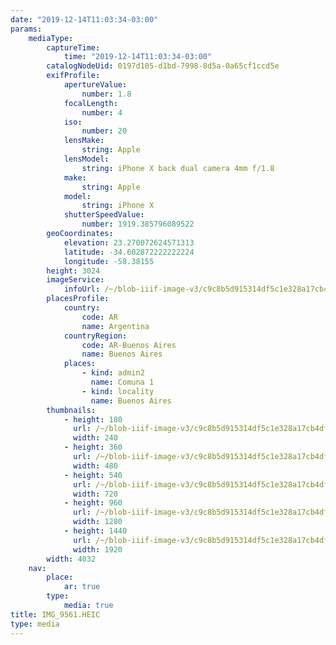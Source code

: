 ```yaml
---
date: "2019-12-14T11:03:34-03:00"
params:
    mediaType:
        captureTime:
            time: "2019-12-14T11:03:34-03:00"
        catalogNodeUid: 0197d105-d1bd-7998-8d5a-0a65cf1ccd5e
        exifProfile:
            apertureValue:
                number: 1.8
            focalLength:
                number: 4
            iso:
                number: 20
            lensMake:
                string: Apple
            lensModel:
                string: iPhone X back dual camera 4mm f/1.8
            make:
                string: Apple
            model:
                string: iPhone X
            shutterSpeedValue:
                number: 1919.385796089522
        geoCoordinates:
            elevation: 23.270072624571313
            latitude: -34.602872222222224
            longitude: -58.38155
        height: 3024
        imageService:
            infoUrl: /~/blob-iiif-image-v3/c9c8b5d915314df5c1e328a17cb4dfdfef04c36b77a8481d9b891fad0b571c57/info.json
        placesProfile:
            country:
                code: AR
                name: Argentina
            countryRegion:
                code: AR-Buenos Aires
                name: Buenos Aires
            places:
                - kind: admin2
                  name: Comuna 1
                - kind: locality
                  name: Buenos Aires
        thumbnails:
            - height: 180
              url: /~/blob-iiif-image-v3/c9c8b5d915314df5c1e328a17cb4dfdfef04c36b77a8481d9b891fad0b571c57/full/240%2C180/0/default.jpg
              width: 240
            - height: 360
              url: /~/blob-iiif-image-v3/c9c8b5d915314df5c1e328a17cb4dfdfef04c36b77a8481d9b891fad0b571c57/full/480%2C360/0/default.jpg
              width: 480
            - height: 540
              url: /~/blob-iiif-image-v3/c9c8b5d915314df5c1e328a17cb4dfdfef04c36b77a8481d9b891fad0b571c57/full/720%2C540/0/default.jpg
              width: 720
            - height: 960
              url: /~/blob-iiif-image-v3/c9c8b5d915314df5c1e328a17cb4dfdfef04c36b77a8481d9b891fad0b571c57/full/1280%2C960/0/default.jpg
              width: 1280
            - height: 1440
              url: /~/blob-iiif-image-v3/c9c8b5d915314df5c1e328a17cb4dfdfef04c36b77a8481d9b891fad0b571c57/full/1920%2C1440/0/default.jpg
              width: 1920
        width: 4032
    nav:
        place:
            ar: true
        type:
            media: true
title: IMG_9561.HEIC
type: media
---
```

